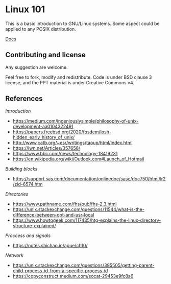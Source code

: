 # Linux 101

This is a basic introduction to GNU/Linux systems. Some aspect could be applied to any POSIX distribution.

[Docs](https://github.com/nuxion/linux101/docs)

## Contributing and license

Any suggestion are welcome.

Feel free to fork, modify and redistribute.
Code is under BSD clause 3 license, and the PPT material is under Creative Commons v4.


## References

*Introduction*
- https://medium.com/ingeniouslysimple/philosophy-of-unix-development-aa0104322491
- https://papers.freebsd.org/2020/fosdem/losh-hidden_early_history_of_unix/
- http://www.catb.org/~esr/writings/taoup/html/index.html
- https://lwn.net/Articles/357658/
- https://www.bbc.com/news/technology-18419231
- https://en.wikipedia.org/wiki/Outlook.com#Launch_of_Hotmail

*Building blocks*
- https://support.sas.com/documentation/onlinedoc/sasc/doc750/html/lr2/zid-6574.htm

*Directories*
- https://www.pathname.com/fhs/pub/fhs-2.3.html
- https://unix.stackexchange.com/questions/11544/what-is-the-difference-between-opt-and-usr-local
- https://www.howtogeek.com/117435/htg-explains-the-linux-directory-structure-explained/

*Proccess and signals*
- https://notes.shichao.io/apue/ch10/ 
 
*Network*
- https://unix.stackexchange.com/questions/385505/getting-parent-child-process-id-from-a-specific-process-id
- https://copyconstruct.medium.com/socat-29453e9fc8a6

